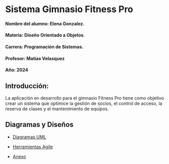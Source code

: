 # Sistema Gimnasio Fitness Pro

#### Nombre del alumno: Elena Gonzalez.
#### Materia: Diseño Orientado a Objetos.
#### Carrera: Programación de Sistemas.
#### Profesor: Matias Velasquez
#### Año: 2024

## Introducción:

La aplicación en desarrollo para el gimnasio Fitness Pro tiene como objetivo crear un sistema que optimice la gestión de socios, el control de acceso, la reserva de clases y el mantenimiento de equipos.

## Diagramas y Diseños

- [Diagramas UML](./Diagramas%20UML/DiagramasUML.md)

- [Herramientas Agile](./Herramientas%20Agile/HerramientasAgile.md)

- [Anexo](./Anexos/Anexos.md)
